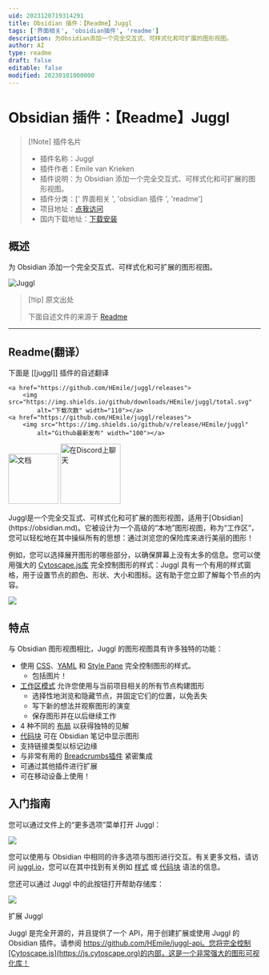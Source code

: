 ```yaml
---
uid: 2023120719314291
title: Obsidian 插件：【Readme】Juggl
tags: ['界面相关', 'obsidian插件', 'readme']
description: 为Obsidian添加一个完全交互式、可样式化和可扩展的图形视图。
author: AI
type: readme
draft: false
editable: false
modified: 20230101000000
---
```


# Obsidian 插件：【Readme】Juggl

> [!Note] 插件名片
> - 插件名称：Juggl
> - 插件作者：Emile van Krieken
> - 插件说明：为 Obsidian 添加一个完全交互式、可样式化和可扩展的图形视图。
> - 插件分类：[' 界面相关 ', 'obsidian 插件 ', 'readme']
> - 项目地址：[点我访问](https://github.com/HEmile/juggl)
> - 国内下载地址：[下载安装](https://pkmer.cn/products/plugin/pluginMarket/?juggl)

## 概述

为 Obsidian 添加一个完全交互式、可样式化和可扩展的图形视图。

![Juggl](https://cdn.pkmer.cn/covers/juggl_new.gif!pkmer)

> [!tip] 原文出处
>
>下面自述文件的来源于 [Readme](https://ghproxy.net/https://raw.githubusercontent.com/HEmile/juggl/main/README.md)
>

---

## Readme(翻译）

下面是 [[juggl]] 插件的自述翻译

<p align="left">

    <a href="https://github.com/HEmile/juggl/releases">
        <img src="https://img.shields.io/github/downloads/HEmile/juggl/total.svg"
            alt="下载次数" width="110"></a> 
    <a href="https://github.com/HEmile/juggl/releases">
        <img src="https://img.shields.io/github/v/release/HEmile/juggl"
            alt="Github最新发布" width="100"></a>
   <a href="https://juggl.io">
        <img src="https://img.shields.io/badge/docs-Obsidian-blue"
            alt="文档" width="100"></a>
    <a href="https://discord.gg/sAmSGpaPgM">
        <img src="https://img.shields.io/discord/794500624163143720?logo=discord"
            alt="在Discord上聊天" width="120"></a>
</p>
Juggl是一个完全交互式、可样式化和可扩展的图形视图，适用于[Obsidian](https://obsidian.md)。它被设计为一个高级的“本地”图形视图，称为“工作区”，您可以轻松地在其中操纵所有的思想：通过浏览您的保险库来进行美丽的图形！

例如，您可以选择展开图形的哪些部分，以确保屏幕上没有太多的信息。您可以使用强大的 [Cytoscape.js库](https://js.cytoscape.org) 完全控制图形的样式：Juggl 具有一个有用的样式窗格，用于设置节点的颜色、形状、大小和图标。这有助于您立即了解每个节点的内容。

![](https://cdn.pkmer.cn/covers/juggl_1_0.gif!pkmer)

## 特点

与 Obsidian 图形视图相比，Juggl 的图形视图具有许多独特的功能：

- 使用 [CSS](https://juggl.io/Features/Styling/CSS+Styling)、[YAML](https://juggl.io/Features/Styling/YAML+Styling) 和 [Style Pane](https://juggl.io/Features/Styling/Style+Pane) 完全控制图形的样式。
  - 包括图片！
- [工作区模式](https://juggl.io/Features/Workspace+mode/Workspace+mode) 允许您使用与当前项目相关的所有节点构建图形
  - 选择性地浏览和隐藏节点，并固定它们的位置，以免丢失
  - 写下新的想法并观察图形的演变
  - 保存图形并在以后继续工作
- 4 种不同的 [布局](https://juggl.io/Features/Layouts) 以获得独特的见解
- [代码块](https://juggl.io/Features/Juggl+code+block) 可在 Obsidian 笔记中显示图形
- 支持链接类型以标记边缘
- 与非常有用的 [Breadcrumbs插件](https://github.com/SkepticMystic/breadcrumbs) 紧密集成
- 可通过其他插件进行扩展
- 可在移动设备上使用！

## 入门指南

您可以通过文件上的“更多选项”菜单打开 Juggl：

![](https://raw.githubusercontent.com/HEmile/juggl/main/juggl/resources/open_juggl.gif)

您可以使用与 Obsidian 中相同的许多选项与图形进行交互。有关更多文档，请访问 [juggl.io](https://juggl.io/)，您可以在其中找到有关例如 [样式](https://juggl.io/Features/Styling/Styling) 或 [代码块](https://juggl.io/Features/Juggl+code+block) 语法的信息。

您还可以通过 Juggl 中的此按钮打开帮助存储库：

![](https://raw.githubusercontent.com/HEmile/juggl/main/juggl/resources/juggl_help.gif)

扩展 Juggl

Juggl 是完全开源的，并且提供了一个 API，用于创建扩展或使用 Juggl 的 Obsidian 插件。请参阅 <https://github.com/HEmile/juggl-api。您将完全控制[Cytoscape.js](https://js.cytoscape.org)的内部，这是一个非常强大的图形可视化库！>
